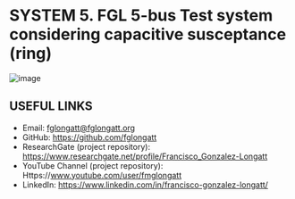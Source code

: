 # SYSTEM 5.	FGL 5-bus Test system considering capacitive susceptance (ring)


![image](https://github.com/fglongatt/FGL_Test_Systems/assets/16779213/d4cbc8c1-a9b4-4542-a362-42ca3d4f04c4)



## USEFUL LINKS
- Email: fglongatt@fglongatt.org
- GitHub: https://github.com/fglongatt 
- ResearchGate (project repository): https://www.researchgate.net/profile/Francisco_Gonzalez-Longatt 
- YouTube Channel (project repository): Https://www.youtube.com/user/fmglongatt
- LinkedIn: https://www.linkedin.com/in/francisco-gonzalez-longatt/

